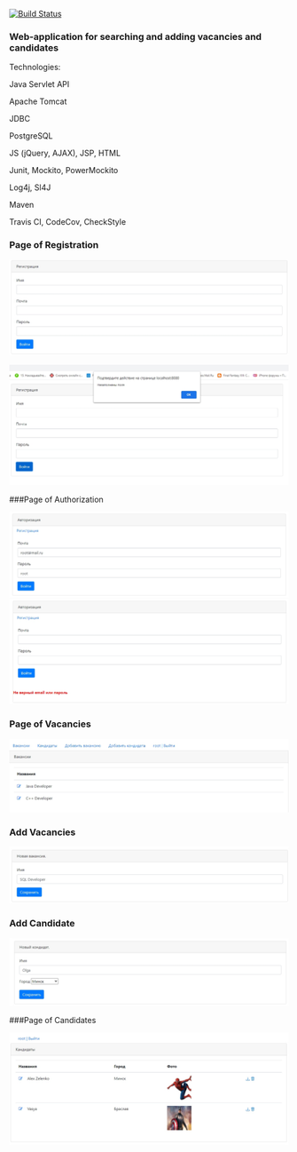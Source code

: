[![Build Status](https://travis-ci.com/zely20/job4j_dreamjob.svg?branch=master)](https://travis-ci.com/zely20/job4j_dreamjob)
### Web-application for searching and adding vacancies and candidates

Technologies:

Java Servlet API

Apache Tomcat

JDBC

PostgreSQL

JS (jQuery, AJAX), JSP, HTML

Junit, Mockito, PowerMockito

Log4j, Sl4J 

Maven

Travis CI, CodeCov, CheckStyle

### Page of Registration
![ScreenShot](images/page_of_reg.jpg)

![ScreenShot](images/page_of_reg_2.jpg)

###Page of Authorization

![ScreenShot](images/Auth.jpg)
![ScreenShot](images/Auth_error.jpg)

### Page of Vacancies

![ScreenShot](images/page_post.jpg)

### Add Vacancies

![ScreenShot](images/add_post.jpg)

### Add Candidate

![ScreenShot](images/add_candidate.jpg)

###Page of Candidates

![ScreenShot](images/page_candidates.jpg)





